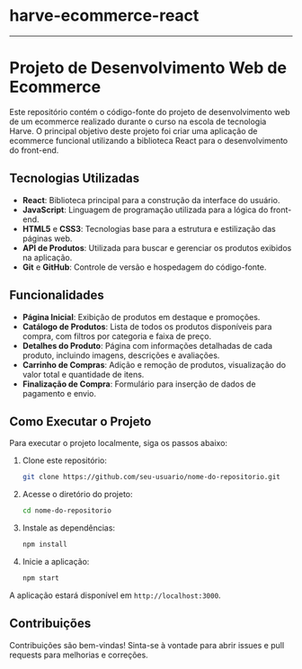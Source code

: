 # harve-ecommerce-react

---

# Projeto de Desenvolvimento Web de Ecommerce

Este repositório contém o código-fonte do projeto de desenvolvimento web de um ecommerce realizado durante o curso na escola de tecnologia Harve. O principal objetivo deste projeto foi criar uma aplicação de ecommerce funcional utilizando a biblioteca React para o desenvolvimento do front-end.

## Tecnologias Utilizadas

- **React**: Biblioteca principal para a construção da interface do usuário.
- **JavaScript**: Linguagem de programação utilizada para a lógica do front-end.
- **HTML5** e **CSS3**: Tecnologias base para a estrutura e estilização das páginas web.
- **API de Produtos**: Utilizada para buscar e gerenciar os produtos exibidos na aplicação.
- **Git** e **GitHub**: Controle de versão e hospedagem do código-fonte.

## Funcionalidades

- **Página Inicial**: Exibição de produtos em destaque e promoções.
- **Catálogo de Produtos**: Lista de todos os produtos disponíveis para compra, com filtros por categoria e faixa de preço.
- **Detalhes do Produto**: Página com informações detalhadas de cada produto, incluindo imagens, descrições e avaliações.
- **Carrinho de Compras**: Adição e remoção de produtos, visualização do valor total e quantidade de itens.
- **Finalização de Compra**: Formulário para inserção de dados de pagamento e envio.

## Como Executar o Projeto

Para executar o projeto localmente, siga os passos abaixo:

1. Clone este repositório:
   ```bash
   git clone https://github.com/seu-usuario/nome-do-repositorio.git
   ```

2. Acesse o diretório do projeto:
   ```bash
   cd nome-do-repositorio
   ```

3. Instale as dependências:
   ```bash
   npm install
   ```

4. Inicie a aplicação:
   ```bash
   npm start
   ```

A aplicação estará disponível em `http://localhost:3000`.

## Contribuições

Contribuições são bem-vindas! Sinta-se à vontade para abrir issues e pull requests para melhorias e correções.


